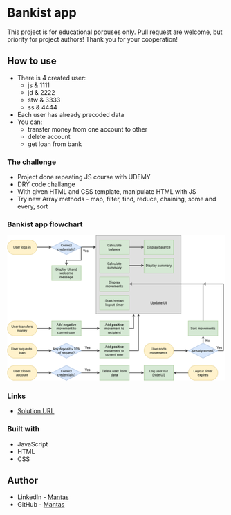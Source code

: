 # Bankist app

This project is for educational porpuses only. Pull request are welcome, but priority for project authors! Thank you for your cooperation!

## How to use

- There is 4 created user:
  - js & 1111
  - jd & 2222
  - stw & 3333
  - ss & 4444
- Each user has already precoded data
- You can:
  - transfer money from one account to other
  - delete account
  - get loan from bank

### The challenge

- Project done repeating JS course with UDEMY
- DRY code challange
- With given HTML and CSS template, manipulate HTML with JS
- Try new Array methods - map, filter, find, reduce, chaining, some and every, sort

### Bankist app flowchart

![](./Bankist-flowchart.png)

### Links

- [Solution URL]()

### Built with

- JavaScript
- HTML
- CSS

## Author

- LinkedIn - [Mantas](https://www.linkedin.com/in/mantasgarlauskas/)
- GitHub - [Mantas](https://github.com/MantasGarlauskas)
